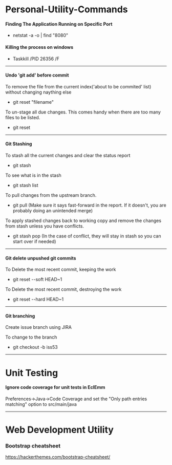 # Personal-Utility-Commands

#### Finding The Application Running on Specific Port
* netstat -a -o | find "8080"

#### Killing the process on windows
* Taskkill /PID 26356 /F

------------




#### Undo 'git add' before commit
To remove the file from the current index('about to be commited' list) without changing naything else
* git reset "filename"

To un-stage all due changes. This comes handy when there are too many files to be listed.
* git reset 



------------

#### Git Stashing
To stash all the current changes and clear the status report
* git stash

To see what is in the stash
* git stash list

To pull changes from the upstream branch. 
* git pull
(Make sure it says fast-forward in the report. If it doesn't, you are probably doing an unintended merge)

To apply stashed changes back to working copy and remove the changes from stash unless you have conflicts.
* git stash pop
(In the case of conflict, they will stay in stash so you can start over if needed)

------------

#### Git delete unpushed git commits
To Delete the most recent commit, keeping the work
* git reset --soft HEAD~1

To Delete the most recent commit, destroying the work
* git reset --hard HEAD~1

------------

#### Git branching
Create issue branch using JIRA

To change to the branch
* git checkout -b iss53

------------

# Unit Testing
#### Ignore code coverage for unit tests in EclEmm
Preferences->Java->Code Coverage and set the "Only path entries matching" option to src/main/java



--------------
# Web Development Utility 

### Bootstrap cheatsheet
https://hackerthemes.com/bootstrap-cheatsheet/
